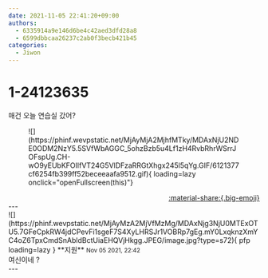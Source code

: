 ```yaml
---
date: 2021-11-05 22:41:20+09:00
authors:
  - 6335914a9e146d6be4c42aed3dfd28a8
  - 6599dbbcaa26237c2ab0f3becb421b45
categories:
  - Jiwon
---
```


# 1-24123635

<div class="post-container" markdown="1">
<div class="content-container md-sidebar__scrollwrap" markdown="1">

매건 오늘 연습실 갔어?
<figure markdown="1">
![](https://phinf.wevpstatic.net/MjAyMjA2MjhfMTky/MDAxNjU2NDE0ODM2NzY5.5SVfWbAGGC_5ohzBzb5u4Lf1zH4RvbRhrWSrrJOFspUg.CH-wO9yEUbKFOIlfVT24G5VlDFzaRRGtXhgx245l5qYg.GIF/6121377cf6254fb399ff52beceeaafa9512.gif){ loading=lazy onclick="openFullscreen(this)"}
</figure>


</div>
</div>

<div style="text-align: right;" markdown="1">
<a href="https://weverse.io/fromis9/fanpost/1-24123635" style="text-align: right;">:material-share:{.big-emoji}</a>
</div>
---

<div class="comments-container md-sidebar__scrollwrap" markdown="1">
<div class="comment" markdown="1">
<div class='id-container' markdown="1">
![](https://phinf.wevpstatic.net/MjAyMzA2MjVfMzMg/MDAxNjg3NjU0MTExOTU5.7GFeCpkRW4jdCPevFi1sgeF7S4XyLHRSJr1VOBRp7gEg.mY0LxqknzXmYC4oZ6TpxCmdSnAbldBctUiaEHQVjHkgg.JPEG/image.jpg?type=s72){ pfp loading=lazy }
**<span class="artist">지원</span>** <small>Nov 05 2021, 22:42</small><br>
</div>
<div class='comment-body' markdown="1">
여신이네 ?
</div>
</div>
</div>
---
